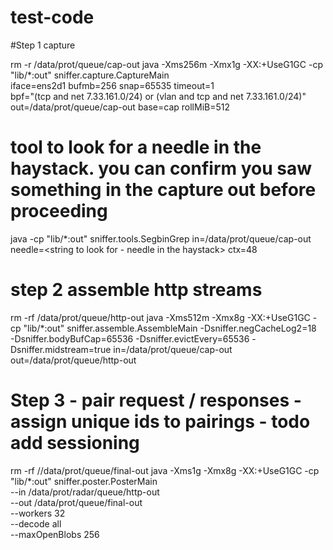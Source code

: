 # test-code

#Step 1 capture 

rm -r /data/prot/queue/cap-out
java -Xms256m -Xmx1g -XX:+UseG1GC -cp "lib/*:out" sniffer.capture.CaptureMain \
  iface=ens2d1 bufmb=256 snap=65535 timeout=1 \
  bpf="(tcp and net 7.33.161.0/24) or (vlan and tcp and net 7.33.161.0/24)" \
  out=/data/prot/queue/cap-out base=cap rollMiB=512


# tool to look for a needle in the haystack.  you can confirm you saw something in the capture out before proceeding

java -cp "lib/*:out" sniffer.tools.SegbinGrep in=/data/prot/queue/cap-out \
  needle=<string to look for - needle in the haystack> ctx=48



# step 2 assemble http streams

rm -rf /data/prot/queue/http-out
java -Xms512m -Xmx8g -XX:+UseG1GC -cp "lib/*:out" sniffer.assemble.AssembleMain -Dsniffer.negCacheLog2=18\
       	-Dsniffer.bodyBufCap=65536 -Dsniffer.evictEvery=65536 -Dsniffer.midstream=true in=/data/prot/queue/cap-out out=/data/prot/queue/http-out



# Step 3 - pair request / responses - assign unique ids to pairings - todo add sessioning

rm -rf //data/prot/queue/final-out
 java -Xms1g -Xmx8g -XX:+UseG1GC -cp "lib/*:out" sniffer.poster.PosterMain \
  --in /data/prot/radar/queue/http-out \
  --out /data/prot/queue/final-out \
  --workers 32 \
  --decode all \
  --maxOpenBlobs 256
